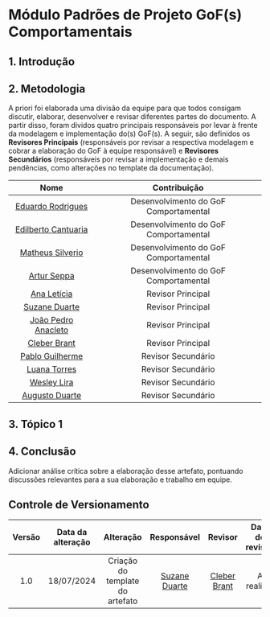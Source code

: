 # Módulo Padrões de Projeto GoF(s) Comportamentais

## 1. Introdução 

## 2. Metodologia 

A priori foi elaborada uma divisão da equipe para que todos consigam discutir, elaborar, desenvolver e revisar diferentes partes do documento. A partir disso, foram dividos quatro principais responsáveis por levar à frente da modelagem e implementação do(s) GoF(s). A seguir, são definidos os **Revisores Principais** (responsáveis por revisar a respectiva modelagem e cobrar a elaboração do GoF à equipe responsável) e **Revisores Secundários** (responsáveis por revisar a implementação e demais pendências, como alterações no template da documentação).  

| Nome | Contribuição | 
|:----:|:------------:|
|[Eduardo Rodrigues](https://github.com/Eduardo-RFarias) | Desenvolvimento do GoF Comportamental|
|[Edilberto Cantuaria](https://github.com/edilbertocantuaria) | Desenvolvimento do GoF Comportamental|
|[Matheus Silverio](https://github.com/MattSilverio) | Desenvolvimento do GoF Comportamental| 
|[Artur Seppa](https://github.com/artur-seppa) | Desenvolvimento do GoF Comportamental|
|[Ana Letícia](https://github.com/analeticiaa) | Revisor Principal |
|[Suzane Duarte](https://github.com/suzaneduarte) | Revisor Principal |
|[João Pedro Anacleto](https://github.com/jpanacleto2)| Revisor Principal | 
|[Cleber Brant](https://github.com/CleberBrant) | Revisor Principal |
|[Pablo Guilherme](https://github.com/PabloGJBS) | Revisor Secundário |
|[Luana Torres](https://github.com/luanatorress) | Revisor Secundário |
|[Wesley Lira](https://github.com/Weslin-0101) | Revisor Secundário | 
|[Augusto Duarte](https://github.com/Augcamp)  | Revisor Secundário |

## 3. Tópico 1 

## 4. Conclusão 

Adicionar análise crítica sobre a elaboração desse artefato, pontuando discussões relevantes para a sua elaboração e trabalho em equipe.  

## Controle de Versionamento 

| Versão | Data da alteração |      Alteração      |     Responsável     |                     Revisor                      | Data de revisão |
| :----: | :---------------: | :-----------------: | :-----------------: | :----------------------------------------------: | :-------------: |
|  1.0   |    18/07/2024     | Criação do template do artefato | [Suzane Duarte](https://github.com/suzaneduarte) | [Cleber Brant](https://github.com/CleberBrant) |    A realizar    |